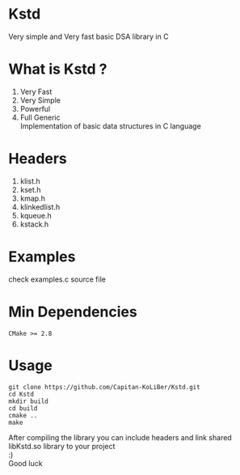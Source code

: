 # Kstd
Very simple and Very fast basic DSA library in C

# What is Kstd ?

  1. Very Fast
  2. Very Simple
  3. Powerful
  4. Full Generic<br/>
  Implementation of basic data structures in C language
# Headers

1. klist.h
2. kset.h
3. kmap.h
4. klinkedlist.h
5. kqueue.h
6. kstack.h

# Examples 

 check examples.c source file


# Min Dependencies
```
CMake >= 2.8
```

# Usage 

```
git clone https://github.com/Capitan-KoLiBer/Kstd.git
cd Kstd
mkdir build
cd build
cmake ..
make 
```
After compiling the library you can include headers and link shared libKstd.so library to your project <br/> :)<br/>
Good luck
